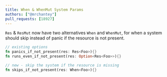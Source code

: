 ```yaml
---
title: When & WhenMut System Params
authors: ["@mrchantey"]
pull_requests: [18927]
---
```


`Res` & `ResMut` now have two alternatives `When` and `WhenMut`, for when a system should skip instead of panic if the resource is not present.

```rust
// existing options
fn panics_if_not_present(res: Res<Foo>){}
fn runs_even_if_not_present(res: Option<Res<Foo>>){}

// new - skip the system if the resource is missing
fn skips_if_not_present(res: When<Foo>){}
```
